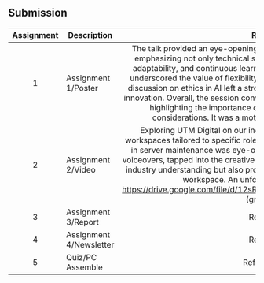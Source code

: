 ## Submission
| Assignment | Description  | Reflection |
| :-----: |  ------ | :-----: |
| 1 | Assignment 1/Poster | The talk provided an eye-opening view of the diverse world of ICT careers, emphasizing not only technical skills but also the importance of soft skills, adaptability, and continuous learning. Inspiring stories of career transitions underscored the value of flexibility in the ever-evolving tech landscape. The discussion on ethics in AI left a strong impression on the need for responsible innovation. Overall, the session conveyed a positive outlook on ICT professions, highlighting the importance of a well-rounded skill set and ethical considerations. It was a motivating and enlightening experience. |
| 2 | Assignment 2/Video | Exploring UTM Digital on our industrial visit revealed a world of diverse workspaces tailored to specific roles. Witnessing top-notch security measures in server maintenance was eye-opening. Hands-on video editing, including voiceovers, tapped into the creative side. This experience not only expanded my industry understanding but also provided a taste of the real action in the digital workspace. An unforgettable encounter indeed. https://drive.google.com/file/d/12sRRLsIx7C18ZQEVJpDy0FCwxJmRVxDV/view (group video) |
| 3 | Assignment 3/Report | Reflection 3 |
| 4 | Assignment 4/Newsletter | Reflection 4 |
| 5 | Quiz/PC Assemble | Reflection Quiz |
